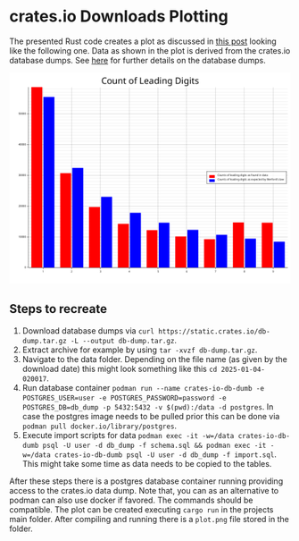 # crates.io Downloads Plotting

The presented Rust code creates a plot as discussed in [this post](https://jpanda736.substack.com/p/benfords-law-in-cratesio-download) looking like the following one. Data as shown in the plot is derived from the crates.io database dumps. See [here](https://crates.io/data-access) for further details on the database dumps.

![Plot of leading digits resulting from running `cargo run` showing resemble to distribution of leading as stated by Benford's law.](plot.png "Resulting plot")

## Steps to recreate

1. Download database dumps via `curl https://static.crates.io/db-dump.tar.gz -L --output db-dump.tar.gz`.
2. Extract archive for example by using `tar -xvzf db-dump.tar.gz`.
3. Navigate to the data folder. Depending on the file name (as given by the download date) this might look something like this `cd 2025-01-04-020017`. 
4. Run database container `podman run --name crates-io-db-dumb -e POSTGRES_USER=user -e POSTGRES_PASSWORD=password -e POSTGRES_DB=db_dump -p 5432:5432 -v $(pwd):/data -d postgres`. In case the postgres image needs to be pulled prior this can be done via `podman pull docker.io/library/postgres`.
5. Execute import scripts for data `podman exec -it -w=/data crates-io-db-dumb psql -U user -d db_dump -f schema.sql && podman exec -it -w=/data crates-io-db-dumb psql -U user -d db_dump -f import.sql`. This might take some time as data needs to be copied to the tables.

After these steps there is a postgres database container running providing access to the crates.io data dump. Note that, you can as an alternative to podman can also use docker if favored. The commands should be compatible. The plot can be created executing `cargo run` in the projects main folder. After compiling and running there is a `plot.png` file stored in the folder.
